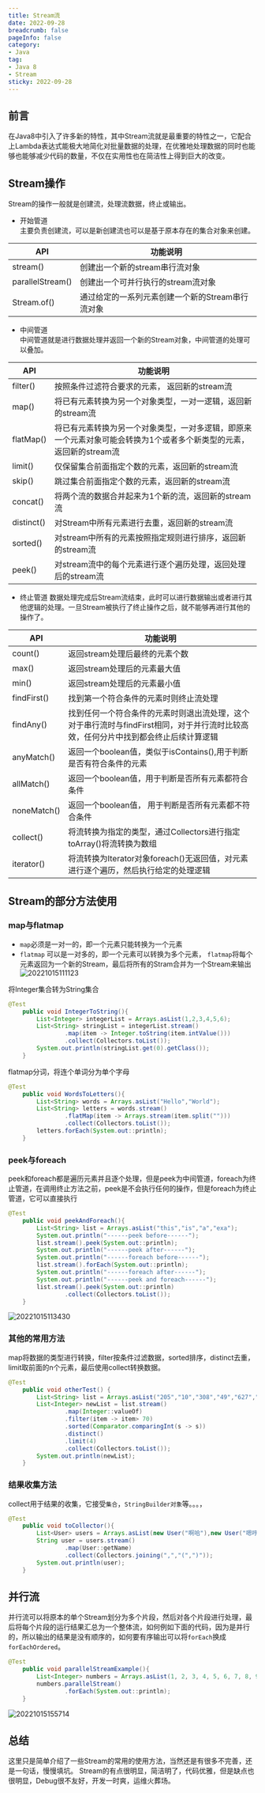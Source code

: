 ```yaml
---
title: Stream流
date: 2022-09-28
breadcrumb: false
pageInfo: false
category:
- Java
tag:
- Java 8
- Stream
sticky: 2022-09-28
---
```


## 前言
在Java8中引入了许多新的特性，其中Stream流就是最重要的特性之一，它配合上Lambda表达式能极大地简化对批量数据的处理，在优雅地处理数据的同时也能够也能够减少代码的数量，不仅在实用性也在简洁性上得到巨大的改变。

## Stream操作
Stream的操作一般就是创建流，处理流数据，终止或输出。  

- 开始管道  
主要负责创建流，可以是新创建流也可以是基于原本存在的集合对象来创建。

|  API   | 功能说明  |
|  ----  | ----  |
| stream()  | 创建出一个新的stream串行流对象 |
| parallelStream()| 创建出一个可并行执行的stream流对象 |
| Stream.of()|通过给定的一系列元素创建一个新的Stream串行流对象|

- 中间管道  
中间管道就是进行数据处理并返回一个新的Stream对象，中间管道的处理可以叠加。

|  API   | 功能说明  |
|  ----  | ----  |
| filter()  | 按照条件过滤符合要求的元素， 返回新的stream流 |
| map() | 将已有元素转换为另一个对象类型，一对一逻辑，返回新的stream流 |
| flatMap() | 将已有元素转换为另一个对象类型，一对多逻辑，即原来一个元素对象可能会转换为1个或者多个新类型的元素，返回新的stream流 |
| limit() | 仅保留集合前面指定个数的元素，返回新的stream流 |
| skip() | 跳过集合前面指定个数的元素，返回新的stream流 |
| concat() | 将两个流的数据合并起来为1个新的流，返回新的stream流 |
| distinct() | 对Stream中所有元素进行去重，返回新的stream流 |
| sorted() | 对stream中所有的元素按照指定规则进行排序，返回新的stream流 |
| peek() | 对stream流中的每个元素进行逐个遍历处理，返回处理后的stream流 |

- 终止管道
  数据处理完成后Stream流结束，此时可以进行数据输出或者进行其他逻辑的处理。一旦Stream被执行了终止操作之后，就不能够再进行其他的操作了。

|  API   | 功能说明  |
|  ----  | ----  |
| count() | 返回stream处理后最终的元素个数 |
| max() | 返回stream处理后的元素最大值 |
| min() |返回stream处理后的元素最小值|
| findFirst()|找到第一个符合条件的元素时则终止流处理|
| findAny()| 找到任何一个符合条件的元素时则退出流处理，这个对于串行流时与findFirst相同，对于并行流时比较高效，任何分片中找到都会终止后续计算逻辑 |
| anyMatch()|返回一个boolean值，类似于isContains(),用于判断是否有符合条件的元素|
| allMatch() |返回一个boolean值，用于判断是否所有元素都符合条件 |
| noneMatch() |返回一个boolean值， 用于判断是否所有元素都不符合条件|
| collect() |将流转换为指定的类型，通过Collectors进行指定toArray()将流转换为数组|
| iterator() |将流转换为Iterator对象foreach()无返回值，对元素进行逐个遍历，然后执行给定的处理逻辑|


## Stream的部分方法使用

### map与flatmap
- `map`必须是一对一的，即一个元素只能转换为一个元素
- `flatmap` 可以是一对多的，即一个元素可以转换为多个元素， `flatmap`将每个元素返回为一个新的Stream，最后将所有的Stram合并为一个Stream来输出
![20221015111123](https://blog-1253887276.cos.ap-chongqing.myqcloud.com/vscodeblog/20221015111123.png)

将Integer集合转为String集合
```java :no-line-numbers
@Test
    public void IntegerToString(){
        List<Integer> integerList = Arrays.asList(1,2,3,4,5,6);
        List<String> stringList = integerList.stream()
                .map(item -> Integer.toString(item.intValue()))
                .collect(Collectors.toList());
        System.out.println(stringList.get(0).getClass());
    }

```
flatmap分词，将连个单词分为单个字母
```java :no-line-numbers
@Test
    public void WordsToLetters(){
        List<String> words = Arrays.asList("Hello","World");
        List<String> letters = words.stream()
                .flatMap(item -> Arrays.stream(item.split("")))
                .collect(Collectors.toList());
        letters.forEach(System.out::println);
    }

```

### peek与foreach
peek和foreach都是遍历元素并且逐个处理，但是peek为中间管道，foreach为终止管道，在调用终止方法之前，peek是不会执行任何的操作，但是foreach为终止管道，它可以直接执行

```java :no-line-numbers
@Test
    public void peekAndForeach(){
        List<String> list = Arrays.asList("this","is","a","exa");
        System.out.println("------peek before------");
        list.stream().peek(System.out::println);
        System.out.println("------peek after------");
        System.out.println("------foreach before------");
        list.stream().forEach(System.out::println);
        System.out.println("------foreach after------");
        System.out.println("------peek and foreach------");
        list.stream().peek(System.out::println)
                .collect(Collectors.toList());
    }

```
![20221015113430](https://blog-1253887276.cos.ap-chongqing.myqcloud.com/vscodeblog/20221015113430.png)

### 其他的常用方法
map将数据的类型进行转换，filter按条件过滤数据，sorted排序，distinct去重，limit取前面的n个元素，最后使用collect转换数据。

```java :no-line-numbers
@Test
    public void otherTest() {
        List<String> list = Arrays.asList("205","10","308","49","627","193","111", "193","308","193");
        List<Integer> newList = list.stream()
                .map(Integer::valueOf)
                .filter(item -> item> 70)
                .sorted(Comparator.comparingInt(s -> s))
                .distinct()
                .limit(4)
                .collect(Collectors.toList());
        System.out.println(newList);
    }
```

### 结果收集方法
collect用于结果的收集，它接受`集合`，`StringBuilder对象`等。。。，

```java :no-line-numbers
@Test
    public void toCollector(){
        List<User> users = Arrays.asList(new User("啊哈"),new User("嗯哼"),new User("哈哈"));
        String user = users.stream()
                .map(User::getName)
                .collect(Collectors.joining(",","(",")"));
        System.out.println(user);
    }


```
## 并行流

并行流可以将原本的单个Stream划分为多个片段，然后对各个片段进行处理，最后将每个片段的运行结果汇总为一个整体流，如何例如下面的代码，因为是并行的，所以输出的结果是没有顺序的，如何要有序输出可以将`forEach`换成`forEachOrdered`。
``` java :no-line-numbers
@Test
    public void parallelStreamExample(){
        List<Integer> numbers = Arrays.asList(1, 2, 3, 4, 5, 6, 7, 8, 9);
        numbers.parallelStream()
                .forEach(System.out::println);
    }
```
![20221015155714](https://blog-1253887276.cos.ap-chongqing.myqcloud.com/vscodeblog/20221015155714.png)


## 总结

这里只是简单介绍了一些Stream的常用的使用方法，当然还是有很多不完善，还是一句话，慢慢填坑。
Stream的有点很明显，简洁明了，代码优雅，但是缺点也很明显，Debug很不友好，开发一时爽，运维火葬场。